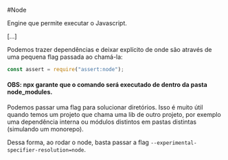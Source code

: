 
#Node

Engine que permite executar o Javascript.

[...]

Podemos trazer dependências e deixar explícito de onde são através de uma pequena flag passada ao chamá-la:

```javascript
const assert = require("assert:node");
```

#### OBS: npx garante que o comando será executado de dentro da pasta node_modules.

Podemos passar uma flag para solucionar diretórios. Isso é muito útil quando temos um projeto que chama uma lib de outro projeto, por exemplo uma dependência interna ou módulos distintos em pastas distintas (simulando um monorepo).

Dessa forma, ao rodar o node, basta passar a flag `--experimental-specifier-resolution=node`.

